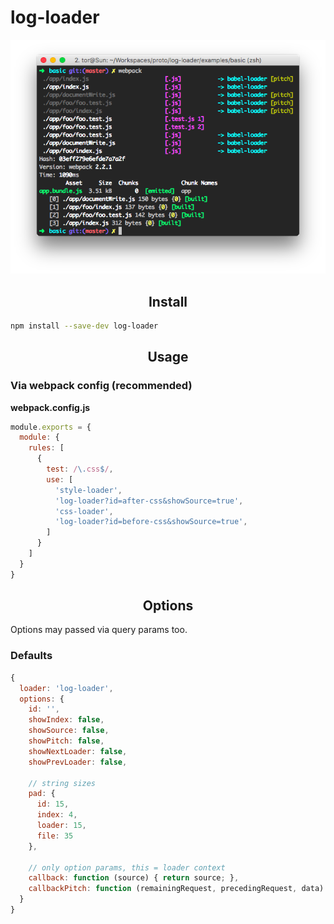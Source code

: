# log-loader

![](./examples/basic/screenshot.png)


<h2 align="center">Install</h2>

```bash
npm install --save-dev log-loader
```

<h2 align="center">Usage</h2>


### Via webpack config (recommended)

**webpack.config.js**
```js
module.exports = {
  module: {
    rules: [
      {
        test: /\.css$/,
        use: [ 
          'style-loader',
          'log-loader?id=after-css&showSource=true',
          'css-loader',
          'log-loader?id=before-css&showSource=true',
        ]
      }
    ]
  }
}
```

<h2 align="center">Options</h2>

Options may passed via query params too.
 
### Defaults

```js
{
  loader: 'log-loader',
  options: {
    id: '',
    showIndex: false,
    showSource: false,
    showPitch: false,
    showNextLoader: false,
    showPrevLoader: false,
    
    // string sizes
    pad: {
      id: 15,
      index: 4,
      loader: 15,
      file: 35
    },
    
    // only option params, this = loader context
    callback: function (source) { return source; },
    callbackPitch: function (remainingRequest, precedingRequest, data) {}
  }
}
```
